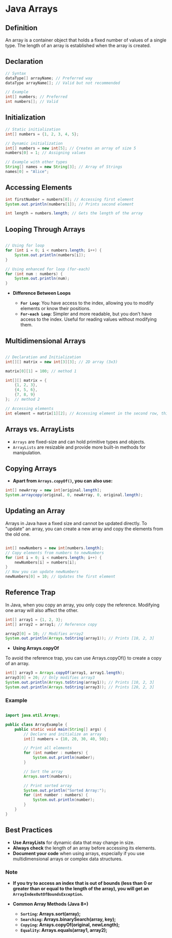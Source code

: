 
# Java Arrays 

## Definition

An array is a container object that holds a fixed number of values of a single type. The length of an array is established when the array is created.

## Declaration

```java
// Syntax
dataType[] arrayName; // Preferred way
dataType arrayName[]; // Valid but not recommended

// Example
int[] numbers; // Preferred
int numbers[]; // Valid
```

## Initialization

```java
// Static initialization
int[] numbers = {1, 2, 3, 4, 5};

// Dynamic initialization
int[] numbers = new int[5]; // Creates an array of size 5
numbers[0] = 1; // Assigning values

// Example with other types
String[] names = new String[3]; // Array of Strings
names[0] = "Alice";
```

## Accessing Elements

```java
int firstNumber = numbers[0]; // Accessing first element
System.out.println(numbers[1]); // Prints second element
```

```java
int length = numbers.length; // Gets the length of the array
```

## Looping Through Arrays

```java

// Using for loop
for (int i = 0; i < numbers.length; i++) {
    System.out.println(numbers[i]);
}

// Using enhanced for loop (for-each)
for (int num : numbers) {
    System.out.println(num);
}
```

- **Difference Between Loops**

    - **`For Loop`**: You have access to the index, allowing you to modify elements or know their positions.
    - **`For-each Loop`**: Simpler and more readable, but you don’t have access to the index. Useful for reading values without modifying them.

## Multidimensional Arrays

```java

// Declaration and Initialization
int[][] matrix = new int[3][3]; // 2D array (3x3)

matrix[0][1] = 100; // method 1

int[][] matrix = {
    {1, 2, 3},
    {4, 5, 6},
    {7, 8, 9}
};  // method 2 

// Accessing elements
int element = matrix[1][2]; // Accessing element in the second row, third column
```

## Arrays vs. ArrayLists

- `Arrays` are fixed-size and can hold primitive types and objects.
- `ArrayLists` are resizable and provide more built-in methods for manipulation.

## Copying Arrays

- **Apart from `Arrays.copyOf()`, you can also use:**

```java
int[] newArray = new int[original.length];
System.arraycopy(original, 0, newArray, 0, original.length);
```

## Updating an Array

Arrays in Java have a fixed size and cannot be updated directly. To "update" an array, you can create a new array and copy the elements from the old one.

```java

int[] newNumbers = new int[numbers.length];
// Copy elements from numbers to newNumbers
for (int i = 0; i < numbers.length; i++) {
    newNumbers[i] = numbers[i];
}
// Now you can update newNumbers
newNumbers[0] = 10; // Updates the first element
```

## Reference Trap

In Java, when you copy an array, you only copy the reference. Modifying one array will also affect the other.

```java
int[] array1 = {1, 2, 3};
int[] array2 = array1; // Reference copy

array2[0] = 10; // Modifies array2
System.out.println(Arrays.toString(array1)); // Prints [10, 2, 3]
```

- **Using Arrays.copyOf**

To avoid the reference trap, you can use Arrays.copyOf() to create a copy of an array.

```java
int[] array3 = Arrays.copyOf(array1, array1.length);
array3[0] = 20; // Only modifies array3
System.out.println(Arrays.toString(array1)); // Prints [10, 2, 3]
System.out.println(Arrays.toString(array3)); // Prints [20, 2, 3]
```

### Example

```java

import java.util.Arrays;

public class ArrayExample {
    public static void main(String[] args) {
        // Declare and initialize an array
        int[] numbers = {10, 20, 30, 40, 50};

        // Print all elements
        for (int number : numbers) {
            System.out.println(number);
        }

        // Sort the array
        Arrays.sort(numbers);

        // Print sorted array
        System.out.println("Sorted Array:");
        for (int number : numbers) {
            System.out.println(number);
        }
    }
}
```

## Best Practices

-   **Use ArrayLists** for dynamic data that may change in size.
-   **Always check** the length of an array before accessing its elements.
-   **Document your code** when using arrays, especially if you use multidimensional arrays or complex data structures.

### Note
- **If you try to access an index that is out of bounds (less than 0 or greater than or equal to the length of the array), you will get an `ArrayIndexOutOfBoundsException`.**

- **Common Array Methods (Java 8+)**
  - **`Sorting`: Arrays.sort(array);**
  - **`Searching`: Arrays.binarySearch(array, key);**
  - **`Copying`: Arrays.copyOf(original, newLength);**
  - **`Equality`: Arrays.equals(array1, array2);**